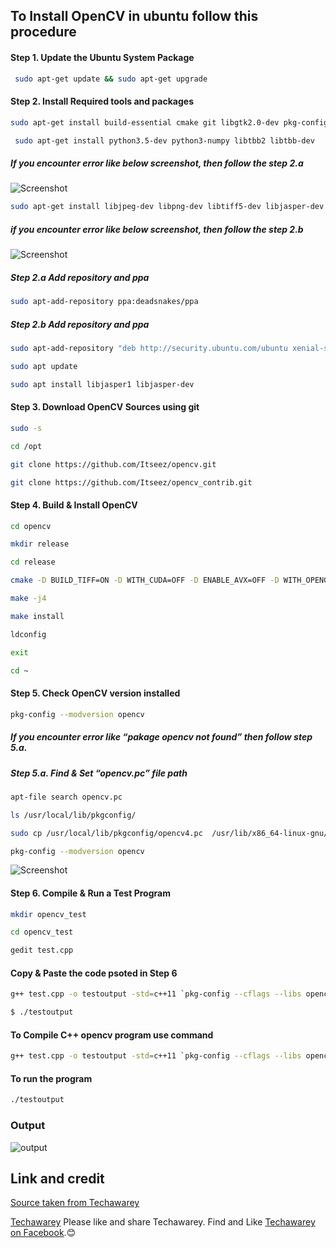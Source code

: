 ## To Install OpenCV in ubuntu follow this procedure

#### Step 1. Update the Ubuntu System Package
```sh
 sudo apt-get update && sudo apt-get upgrade
```
#### Step 2. Install Required tools and packages
```sh
sudo apt-get install build-essential cmake git libgtk2.0-dev pkg-config libavcodec-dev libavformat-dev libswscale-dev
```
```sh
 sudo apt-get install python3.5-dev python3-numpy libtbb2 libtbb-dev
```

##### If you encounter error like below screenshot, then follow the step 2.a
![Screenshot](https://i2.wp.com/techawarey.com/wp-content/uploads/2020/04/OpenCV_python_3_5_error.png?resize=660%2C203)

```sh
sudo apt-get install libjpeg-dev libpng-dev libtiff5-dev libjasper-dev libdc1394-22-dev libeigen3-dev libtheora-dev libvorbis-dev libxvidcore-dev libx264-dev sphinx-common libtbb-dev yasm libfaac-dev libopencore-amrnb-dev libopencore-amrwb-dev libopenexr-dev libgstreamer-plugins-base1.0-dev libavutil-dev libavfilter-dev libavresample-dev
```

##### if you encounter error like below screenshot, then follow the step 2.b
![Screenshot](https://i1.wp.com/techawarey.com/wp-content/uploads/2020/04/OpenCV_libjasper_Error.png?resize=660%2C214)

##### Step 2.a Add repository and ppa
```sh
sudo apt-add-repository ppa:deadsnakes/ppa
```

##### Step 2.b Add repository and ppa
```sh
sudo apt-add-repository "deb http://security.ubuntu.com/ubuntu xenial-security main"
```
```sh
sudo apt update
```
```sh
sudo apt install libjasper1 libjasper-dev
```

#### Step 3. Download OpenCV Sources using git
```sh
sudo -s
```
```sh
cd /opt
```
```sh
git clone https://github.com/Itseez/opencv.git
```
```sh
git clone https://github.com/Itseez/opencv_contrib.git
```

#### Step 4. Build & Install OpenCV
```sh
cd opencv
```
```sh
mkdir release
```
```sh
cd release
```
```sh
cmake -D BUILD_TIFF=ON -D WITH_CUDA=OFF -D ENABLE_AVX=OFF -D WITH_OPENGL=OFF -D WITH_OPENCL=OFF -D WITH_IPP=OFF -D WITH_TBB=ON -D BUILD_TBB=ON -D WITH_EIGEN=OFF -D WITH_V4L=OFF -D WITH_VTK=OFF -D BUILD_TESTS=OFF -D BUILD_PERF_TESTS=OFF -D OPENCV_GENERATE_PKGCONFIG=ON -D CMAKE_BUILD_TYPE=RELEASE -D CMAKE_INSTALL_PREFIX=/usr/local -D OPENCV_EXTRA_MODULES_PATH=/opt/opencv_contrib/modules /opt/opencv/
```

```sh
make -j4
```
```sh
make install
```
```sh
ldconfig
```
```sh
exit

```
```sh
cd ~
```
#### Step 5. Check OpenCV version installed
```sh
pkg-config --modversion opencv
```
##### If you encounter error like “pakage opencv not found” then follow step 5.a.

##### Step 5.a. Find & Set “opencv.pc” file path
```sh
apt-file search opencv.pc
```
```sh
ls /usr/local/lib/pkgconfig/
```
```sh
sudo cp /usr/local/lib/pkgconfig/opencv4.pc  /usr/lib/x86_64-linux-gnu/pkgconfig/opencv.pc
```
```sh
pkg-config --modversion opencv 
```

![Screenshot](https://i1.wp.com/techawarey.com/wp-content/uploads/2020/04/OpenCV_final.png?resize=660%2C200)

#### Step 6. Compile & Run a Test Program 
```sh
mkdir opencv_test
```
```sh
cd opencv_test
```
```sh
gedit test.cpp 
```
#### Copy & Paste the code psoted in Step 6

```sh
g++ test.cpp -o testoutput -std=c++11 `pkg-config --cflags --libs opencv`
```
```sh
$ ./testoutput
```





#### To Compile C++ opencv program use command
```sh
g++ test.cpp -o testoutput -std=c++11 `pkg-config --cflags --libs opencv`
```
#### To run the program
```sh
./testoutput
```

### Output
![output](https://i2.wp.com/techawarey.com/wp-content/uploads/2020/04/OpenCV_TestCodeOutput.png?resize=768%2C523)

## Link and credit 
[Source taken from Techawarey](http://techawarey.com/programming/install-opencv-c-c-in-ubuntu-18-04-lts-step-by-step-guide/)

[Techawarey](http://techawarey.com/)
Please like and share Techawarey.  Find and Like [Techawarey on Facebook](https://www.facebook.com/Techawarey).😊
